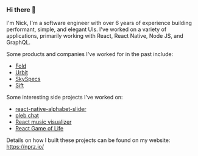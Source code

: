 ### Hi there 👋

I'm Nick, I'm a software engineer with over 6 years of experience building performant, simple, and elegant UIs. I've worked on a variety of applications, primarily working with React, React Native, Node JS, and GraphQL. 

Some products and companies I've worked for in the past include: 
- [Fold](https://foldapp.com/) 
- [Urbit](https://urbit.org/)
- [SkySpecs](https://skyspecs.com/)
- [Sift](https://www.justsift.com/)

Some interesting side projects I've worked on: 
- [react-native-alphabet-slider](https://www.npmjs.com/package/react-native-alphabet-slider)
- [pleb chat](https://pleb.chat/)
- [React music visualizer](https://github.com/nprz/react-music-visualizer)
- [React Game of Life](https://github.com/nprz/game-of-life)

Details on how I built these projects can be found on my website: https://nprz.io/ 
